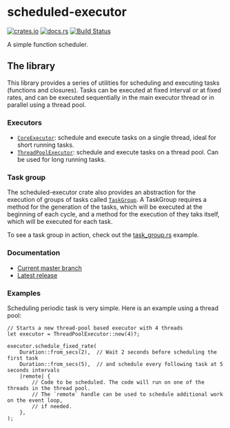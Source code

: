 # scheduled-executor

[![crates.io](https://img.shields.io/crates/v/scheduled-executor.svg)](https://crates.io/crates/scheduled-executor)
[![docs.rs](https://docs.rs/scheduled-executor/badge.svg)](https://docs.rs/scheduled_executor/)
[![Build Status](https://travis-ci.org/fede1024/rust-scheduled-executor.svg?branch=master)](https://travis-ci.org/fede1024/rust-scheduled-executor)

A simple function scheduler.

## The library

This library provides a series of utilities for scheduling and executing tasks (functions and
closures). Tasks can be executed at fixed interval or at fixed rates, and can be executed
sequentially in the main executor thread or in parallel using a thread pool.

### Executors

- [`CoreExecutor`]: schedule and execute tasks on a single thread, ideal for short running tasks.
- [`ThreadPoolExecutor`]: schedule and execute tasks on a thread pool. Can be used for long
running tasks.

[`CoreExecutor`]: https://fede1024.github.io/rust-scheduled-executor/scheduled_executor/executor/struct.CoreExecutor.html
[`ThreadPoolExecutor`]: https://fede1024.github.io/rust-scheduled-executor/scheduled_executor/executor/struct.ThreadPoolExecutor.html

### Task group
The scheduled-executor crate also provides an abstraction for the execution of groups of tasks
called [`TaskGroup`]. A TaskGroup requires a method for the generation of the tasks, which will
be executed at the beginning of each cycle, and a method for the execution of they taks itself,
which will be executed for each task.

To see a task group in action, check out the [task_group.rs] example.

[`TaskGroup`]: https://fede1024.github.io/rust-scheduled-executor/scheduled_executor/executor/struct.ThreadPoolExecutor.html
[task_group.rs]: https://github.com/fede1024/rust-scheduled-executor/blob/master/examples/task_group.rs

### Documentation

- [Current master branch](https://fede1024.github.io/rust-scheduled-executor/)
- [Latest release](https://docs.rs/scheduled-executor/)

### Examples

Scheduling periodic task is very simple. Here is an example using a thread pool:

```rust,ignore
// Starts a new thread-pool based executor with 4 threads
let executor = ThreadPoolExecutor::new(4)?;

executor.schedule_fixed_rate(
    Duration::from_secs(2),  // Wait 2 seconds before scheduling the first task
    Duration::from_secs(5),  // and schedule every following task at 5 seconds intervals
    |remote| {
        // Code to be scheduled. The code will run on one of the threads in the thread pool.
        // The `remote` handle can be used to schedule additional work on the event loop,
        // if needed.
    },
);
```

